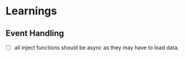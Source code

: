 # Learnings

## Event Handling
- [ ] all inject functions should be async as they may have to load data.